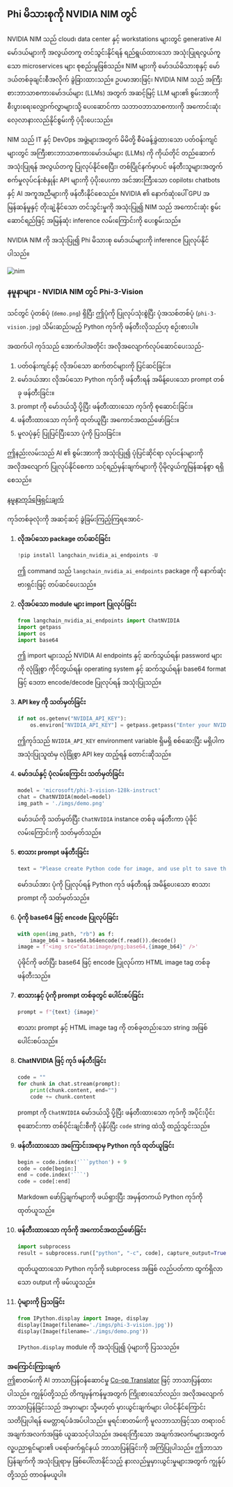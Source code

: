 <!--
CO_OP_TRANSLATOR_METADATA:
{
  "original_hash": "7b08e277df2a9307f861ae54bc30c772",
  "translation_date": "2025-07-09T19:48:21+00:00",
  "source_file": "md/01.Introduction/02/06.NVIDIA.md",
  "language_code": "my"
}
-->
## Phi မိသားစုကို NVIDIA NIM တွင်

NVIDIA NIM သည် cloud၊ data center နှင့် workstations များတွင် generative AI မော်ဒယ်များကို အလွယ်တကူ တင်သွင်းနိုင်ရန် ရည်ရွယ်ထားသော အသုံးပြုရလွယ်ကူသော microservices များ စုစည်းမှုဖြစ်သည်။ NIM များကို မော်ဒယ်မိသားစုနှင့် မော်ဒယ်တစ်ခုချင်းစီအလိုက် ခွဲခြားထားသည်။ ဥပမာအားဖြင့်၊ NVIDIA NIM သည် အကြီးစားဘာသာစကားမော်ဒယ်များ (LLMs) အတွက် အဆင့်မြင့် LLM များ၏ စွမ်းအားကို စီးပွားရေးလျှောက်လွှာများသို့ ပေးဆောင်ကာ သဘာဝဘာသာစကားကို အကောင်းဆုံး လေ့လာနားလည်နိုင်စွမ်းကို ပံ့ပိုးပေးသည်။

NIM သည် IT နှင့် DevOps အဖွဲ့များအတွက် မိမိတို့ စီမံခန့်ခွဲထားသော ပတ်ဝန်းကျင်များတွင် အကြီးစားဘာသာစကားမော်ဒယ်များ (LLMs) ကို ကိုယ်တိုင် တည်ဆောက်အသုံးပြုရန် အလွယ်တကူ ပြုလုပ်နိုင်စေပြီး၊ တစ်ပြိုင်နက်မှာပင် ဖန်တီးသူများအတွက် စက်မှုလုပ်ငန်းစံနှုန်း API များကို ပံ့ပိုးပေးကာ အင်အားကြီးသော copilots၊ chatbots နှင့် AI အကူအညီများကို ဖန်တီးနိုင်စေသည်။ NVIDIA ၏ နောက်ဆုံးပေါ် GPU အမြန်ဆန်မှုနှင့် တိုးချဲ့နိုင်သော တင်သွင်းမှုကို အသုံးပြု၍ NIM သည် အကောင်းဆုံး စွမ်းဆောင်ရည်ဖြင့် အမြန်ဆုံး inference လမ်းကြောင်းကို ပေးစွမ်းသည်။

NVIDIA NIM ကို အသုံးပြု၍ Phi မိသားစု မော်ဒယ်များကို inference ပြုလုပ်နိုင်ပါသည်။

![nim](../../../../../imgs/01/02/06/Phi-NIM.png)

### **နမူနာများ - NVIDIA NIM တွင် Phi-3-Vision**

သင်တွင် ပုံတစ်ပုံ (`demo.png`) ရှိပြီး ဤပုံကို ပြုလုပ်သုံးစွဲပြီး ပုံအသစ်တစ်ပုံ (`phi-3-vision.jpg`) သိမ်းဆည်းမည့် Python ကုဒ်ကို ဖန်တီးလိုသည်ဟု စဉ်းစားပါ။

အထက်ပါ ကုဒ်သည် အောက်ပါအတိုင်း အလိုအလျောက်လုပ်ဆောင်ပေးသည်-

1. ပတ်ဝန်းကျင်နှင့် လိုအပ်သော ဆက်တင်များကို ပြင်ဆင်ခြင်း။
2. မော်ဒယ်အား လိုအပ်သော Python ကုဒ်ကို ဖန်တီးရန် အမိန့်ပေးသော prompt တစ်ခု ဖန်တီးခြင်း။
3. prompt ကို မော်ဒယ်သို့ ပို့ပြီး ဖန်တီးထားသော ကုဒ်ကို စုဆောင်းခြင်း။
4. ဖန်တီးထားသော ကုဒ်ကို ထုတ်ယူပြီး အကောင်အထည်ဖော်ခြင်း။
5. မူလပုံနှင့် ပြုပြင်ပြီးသော ပုံကို ပြသခြင်း။

ဤနည်းလမ်းသည် AI ၏ စွမ်းအားကို အသုံးပြု၍ ပုံပြင်ဆိုင်ရာ လုပ်ငန်းများကို အလိုအလျောက် ပြုလုပ်နိုင်စေကာ သင့်ရည်မှန်းချက်များကို ပိုမိုလွယ်ကူမြန်ဆန်စွာ ရရှိစေသည်။

[နမူနာကုဒ်ဖြေရှင်းချက်](../../../../../code/06.E2E/E2E_Nvidia_NIM_Phi3_Vision.ipynb)

ကုဒ်တစ်ခုလုံးကို အဆင့်ဆင့် ခွဲခြမ်းကြည့်ကြရအောင်-

1. **လိုအပ်သော package တပ်ဆင်ခြင်း**  
    ```python
    !pip install langchain_nvidia_ai_endpoints -U
    ```  
    ဤ command သည် `langchain_nvidia_ai_endpoints` package ကို နောက်ဆုံးဗားရှင်းဖြင့် တပ်ဆင်ပေးသည်။

2. **လိုအပ်သော module များ import ပြုလုပ်ခြင်း**  
    ```python
    from langchain_nvidia_ai_endpoints import ChatNVIDIA
    import getpass
    import os
    import base64
    ```  
    ဤ import များသည် NVIDIA AI endpoints နှင့် ဆက်သွယ်ရန်၊ password များကို လုံခြုံစွာ ကိုင်တွယ်ရန်၊ operating system နှင့် ဆက်သွယ်ရန်၊ base64 format ဖြင့် ဒေတာ encode/decode ပြုလုပ်ရန် အသုံးပြုသည်။

3. **API key ကို သတ်မှတ်ခြင်း**  
    ```python
    if not os.getenv("NVIDIA_API_KEY"):
        os.environ["NVIDIA_API_KEY"] = getpass.getpass("Enter your NVIDIA API key: ")
    ```  
    ဤကုဒ်သည် `NVIDIA_API_KEY` environment variable ရှိမရှိ စစ်ဆေးပြီး မရှိပါက အသုံးပြုသူထံမှ လုံခြုံစွာ API key ထည့်ရန် တောင်းဆိုသည်။

4. **မော်ဒယ်နှင့် ပုံလမ်းကြောင်း သတ်မှတ်ခြင်း**  
    ```python
    model = 'microsoft/phi-3-vision-128k-instruct'
    chat = ChatNVIDIA(model=model)
    img_path = './imgs/demo.png'
    ```  
    မော်ဒယ်ကို သတ်မှတ်ပြီး `ChatNVIDIA` instance တစ်ခု ဖန်တီးကာ ပုံဖိုင်လမ်းကြောင်းကို သတ်မှတ်သည်။

5. **စာသား prompt ဖန်တီးခြင်း**  
    ```python
    text = "Please create Python code for image, and use plt to save the new picture under imgs/ and name it phi-3-vision.jpg."
    ```  
    မော်ဒယ်အား ပုံကို ပြုလုပ်ရန် Python ကုဒ် ဖန်တီးရန် အမိန့်ပေးသော စာသား prompt ကို သတ်မှတ်သည်။

6. **ပုံကို base64 ဖြင့် encode ပြုလုပ်ခြင်း**  
    ```python
    with open(img_path, "rb") as f:
        image_b64 = base64.b64encode(f.read()).decode()
    image = f'<img src="data:image/png;base64,{image_b64}" />'
    ```  
    ပုံဖိုင်ကို ဖတ်ပြီး base64 ဖြင့် encode ပြုလုပ်ကာ HTML image tag တစ်ခု ဖန်တီးသည်။

7. **စာသားနှင့် ပုံကို prompt တစ်ခုတွင် ပေါင်းစပ်ခြင်း**  
    ```python
    prompt = f"{text} {image}"
    ```  
    စာသား prompt နှင့် HTML image tag ကို တစ်ခုတည်းသော string အဖြစ် ပေါင်းစပ်သည်။

8. **ChatNVIDIA ဖြင့် ကုဒ် ဖန်တီးခြင်း**  
    ```python
    code = ""
    for chunk in chat.stream(prompt):
        print(chunk.content, end="")
        code += chunk.content
    ```  
    prompt ကို `ChatNVIDIA` မော်ဒယ်သို့ ပို့ပြီး ဖန်တီးထားသော ကုဒ်ကို အပိုင်းပိုင်း စုဆောင်းကာ တစ်ပိုင်းချင်းစီကို ပုံနှိပ်ပြီး `code` string ထဲသို့ ထည့်သွင်းသည်။

9. **ဖန်တီးထားသော အကြောင်းအရာမှ Python ကုဒ် ထုတ်ယူခြင်း**  
    ```python
    begin = code.index('```python') + 9  
    code = code[begin:]  
    end = code.index('```')
    code = code[:end]
    ```  
    Markdown ဖော်ပြချက်များကို ဖယ်ရှားပြီး အမှန်တကယ် Python ကုဒ်ကို ထုတ်ယူသည်။

10. **ဖန်တီးထားသော ကုဒ်ကို အကောင်အထည်ဖော်ခြင်း**  
    ```python
    import subprocess
    result = subprocess.run(["python", "-c", code], capture_output=True)
    ```  
    ထုတ်ယူထားသော Python ကုဒ်ကို subprocess အဖြစ် လည်ပတ်ကာ ထွက်ရှိလာသော output ကို ဖမ်းယူသည်။

11. **ပုံများကို ပြသခြင်း**  
    ```python
    from IPython.display import Image, display
    display(Image(filename='./imgs/phi-3-vision.jpg'))
    display(Image(filename='./imgs/demo.png'))
    ```  
    `IPython.display` module ကို အသုံးပြု၍ ပုံများကို ပြသသည်။

**အကြောင်းကြားချက်**  
ဤစာတမ်းကို AI ဘာသာပြန်ဝန်ဆောင်မှု [Co-op Translator](https://github.com/Azure/co-op-translator) ဖြင့် ဘာသာပြန်ထားပါသည်။ ကျွန်ုပ်တို့သည် တိကျမှန်ကန်မှုအတွက် ကြိုးစားသော်လည်း၊ အလိုအလျောက် ဘာသာပြန်ခြင်းသည် အမှားများ သို့မဟုတ် မှားယွင်းချက်များ ပါဝင်နိုင်ကြောင်း သတိပြုပါရန် မေတ္တာရပ်ခံအပ်ပါသည်။ မူရင်းစာတမ်းကို မူလဘာသာဖြင့်သာ တရားဝင်အချက်အလက်အဖြစ် ယူဆသင့်ပါသည်။ အရေးကြီးသော အချက်အလက်များအတွက် လူ့ပညာရှင်များ၏ ပရော်ဖက်ရှင်နယ် ဘာသာပြန်ခြင်းကို အကြံပြုပါသည်။ ဤဘာသာပြန်ချက်ကို အသုံးပြုရာမှ ဖြစ်ပေါ်လာနိုင်သည့် နားလည်မှုမှားယွင်းမှုများအတွက် ကျွန်ုပ်တို့သည် တာဝန်မယူပါ။